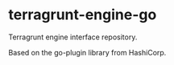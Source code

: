 # terragrunt-engine-go

Terragrunt engine interface repository.

Based on the go-plugin library from HashiCorp.
